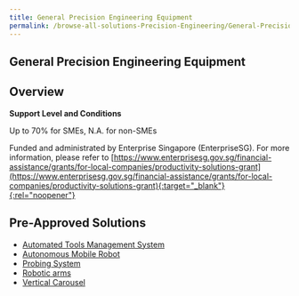 ```yaml
---
title: General Precision Engineering Equipment
permalink: /browse-all-solutions-Precision-Engineering/General-Precision-Engineering-Equipment
---
```


## General Precision Engineering Equipment
## Overview

**Support Level and Conditions**

Up to 70% for SMEs, N.A. for non-SMEs

Funded and administrated by Enterprise Singapore (EnterpriseSG). For more information, please refer to [https://www.enterprisesg.gov.sg/financial-assistance/grants/for-local-companies/productivity-solutions-grant](https://www.enterprisesg.gov.sg/financial-assistance/grants/for-local-companies/productivity-solutions-grant){:target="_blank"}{:rel="noopener"}

## Pre-Approved Solutions

- <a href='/productivity-solutions-grant/solutionrepo/solution22' target='_blank'>Automated Tools Management System</a><br>
- <a href='/productivity-solutions-grant/solutionrepo/solution25' target='_blank'>Autonomous Mobile Robot</a><br>
- <a href='/productivity-solutions-grant/solutionrepo/solution91' target='_blank'>Probing System</a><br>
- <a href='/productivity-solutions-grant/solutionrepo/solution102' target='_blank'>Robotic arms</a><br>
- <a href='/productivity-solutions-grant/solutionrepo/solution158' target='_blank'>Vertical Carousel</a><br>
